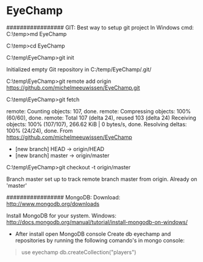 # EyeChamp

################# GIT:
Best way to setup git project In Windows cmd:
C:\temp>md EyeChamp

C:\temp>cd EyeChamp

C:\temp\EyeChamp>git init

Initialized empty Git repository in C:/temp/EyeChamp/.git/

C:\temp\EyeChamp>git remote add origin https://github.com/michelmeeuwissen/EyeChamp.git

C:\temp\EyeChamp>git fetch

remote: Counting objects: 107, done.
remote: Compressing objects: 100% (60/60), done.
remote: Total 107 (delta 24), reused 103 (delta 24)
Receiving objects: 100% (107/107), 266.62 KiB | 0 bytes/s, done.
Resolving deltas: 100% (24/24), done.
From https://github.com/michelmeeuwissen/EyeChamp
 * [new branch]      HEAD       -> origin/HEAD
 * [new branch]      master     -> origin/master

C:\temp\EyeChamp>git checkout -t origin/master

Branch master set up to track remote branch master from origin.
Already on 'master'


################# MongoDB:
Download:
http://www.mongodb.org/downloads

Install MongoDB for your system.
Windows:
http://docs.mongodb.org/manual/tutorial/install-mongodb-on-windows/

* After install open MongoDB console
Create db eyechamp and repositories by running the following comando's in mongo console:
> use eyechamp
> db.createCollection("players")
